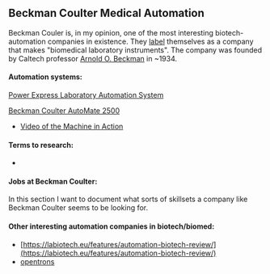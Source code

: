 ## Beckman Coulter Medical Automation

Beckman Couler is, in my opinion, one of the most interesting biotech-automation companies in existence. They [label](https://en.wikipedia.org/wiki/Beckman_Coulter) themselves as a company that makes "biomedical laboratory instruments". The company was founded by Caltech professor [Arnold O. Beckman](https://en.wikipedia.org/wiki/Arnold_Orville_Beckman) in ~1934.



#### Automation systems:

[Power Express Laboratory Automation System](https://www.beckmancoulter.com/en/products/automation/power-express-laboratory-automation-system)


[Beckman Coulter AutoMate 2500](https://www.beckmancoulter.com/en/products/automation/automate-2500-family-sample-processing-systems#/specifications)

*   [Video of the Machine in Action](https://www.youtube.com/watch?v=QYVHRt4Qwiw)



#### Terms to research:

*   


#### Jobs at Beckman Coulter:

In this section I want to document what sorts of skillsets a company like Beckman Coulter seems to be looking for.

#### Other interesting automation companies in biotech/biomed:

*   [https://labiotech.eu/features/automation-biotech-review/](https://labiotech.eu/features/automation-biotech-review/)
*   [opentrons](https://opentrons.com/)